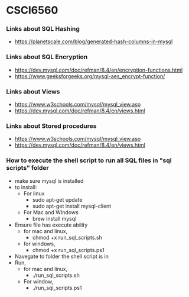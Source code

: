 # CSCI6560


### Links about SQL Hashing
* https://planetscale.com/blog/generated-hash-columns-in-mysql


### Links about SQL Encryption
* https://dev.mysql.com/doc/refman/8.4/en/encryption-functions.html
* https://www.geeksforgeeks.org/mysql-aes_encrypt-function/

### Links about Views
* https://www.w3schools.com/mysql/mysql_view.asp
* https://dev.mysql.com/doc/refman/8.4/en/views.html

### Links about Stored procedures
* https://www.w3schools.com/mysql/mysql_view.asp
* https://dev.mysql.com/doc/refman/8.4/en/views.html


### How to execute the shell script to run all SQL files in "sql scripts" folder
* make sure mysql is installed
* to install: 
    * For linux
        * sudo apt-get update
        * sudo apt-get install mysql-client
    * For Mac and WIndows
        * brew install mysql
* Ensure file has execute ability
    * for mac and linux,
        * chmod +x run_sql_scripts.sh
    * for windows,
        * chmod +x run_sql_scripts.ps1
* Navegate to folder the shell script is in
* Run,
    * for mac and linux,
        * ./run_sql_scripts.sh
    * For window,
        * ./run_sql_scripts.ps1